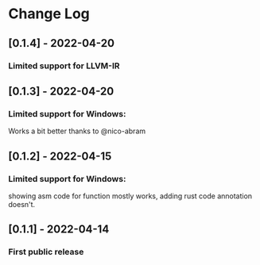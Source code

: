 # Change Log

## [0.1.4] - 2022-04-20
### Limited support for LLVM-IR

## [0.1.3] - 2022-04-20
### Limited support for Windows:
Works a bit better thanks to @nico-abram

## [0.1.2] - 2022-04-15
### Limited support for Windows:
showing asm code for function mostly works, adding rust code annotation doesn't.

## [0.1.1] - 2022-04-14
### First public release


